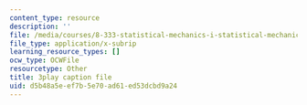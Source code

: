 ```yaml
---
content_type: resource
description: ''
file: /media/courses/8-333-statistical-mechanics-i-statistical-mechanics-of-particles-fall-2013/d5b48a5eef7b5e70ad61ed53dcbd9a24_TDnfhpAZBqs.vtt
file_type: application/x-subrip
learning_resource_types: []
ocw_type: OCWFile
resourcetype: Other
title: 3play caption file
uid: d5b48a5e-ef7b-5e70-ad61-ed53dcbd9a24
---
```

